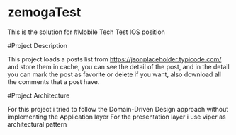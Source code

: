 # zemogaTest

This is the solution for #Mobile Tech Test IOS position


#Project Description

This project loads a posts list from https://jsonplaceholder.typicode.com/ and store them in cache, you can see the detail of the post, and in the detail you can mark the post as favorite or delete if you want, also download all the comments that a post have.


#Project Architecture

For this project i tried to follow the Domain-Driven Design approach without implementing the Application layer
For the presentation layer i use viper as architectural pattern

